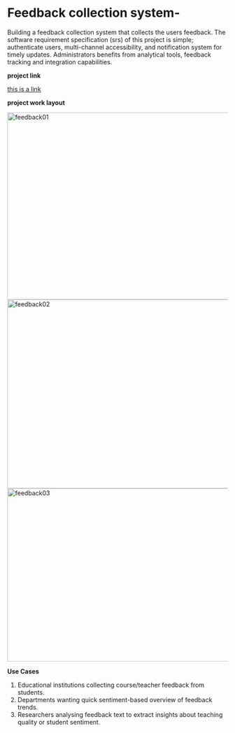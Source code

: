 # Feedback collection system-

Building a feedback collection system that collects the users feedback. The software requirement specification (srs) of this project is simple; authenticate users, multi-channel accessibility, and notification system for timely updates. Administrators benefits from analytical tools, feedback tracking and integration capabilities.

**project link**

[this is a link](feedback-collection-system.vercel.app)

**project work layout**


<img width="756" height="428" alt="feedback01" src="https://github.com/user-attachments/assets/c412ab8e-139d-4cc5-b8f3-fde4d7b59215" />


<img width="507" height="432" alt="feedback02" src="https://github.com/user-attachments/assets/2192077c-e3ff-47b6-8e19-bab723e59b66" />
 

<img width="945" height="396" alt="feedback03" src="https://github.com/user-attachments/assets/0c63b7b6-1dbe-4526-b4eb-fdc214a3ec6d" />

**Use Cases**

1. Educational institutions collecting course/teacher feedback from students.
2. Departments wanting quick sentiment-based overview of feedback trends.
3. Researchers analysing feedback text to extract insights about teaching quality or student sentiment.

